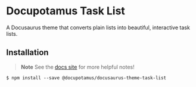 # Docupotamus Task List

A Docusaurus theme that converts plain lists into beautiful, interactive task
lists.

## Installation

> **Note**
> See the [docs site](https://www.docupotamus.io/docs/themes/theme-task-list/)
> for more helpful notes!

```shell
$ npm install --save @docupotamus/docusaurus-theme-task-list
```
